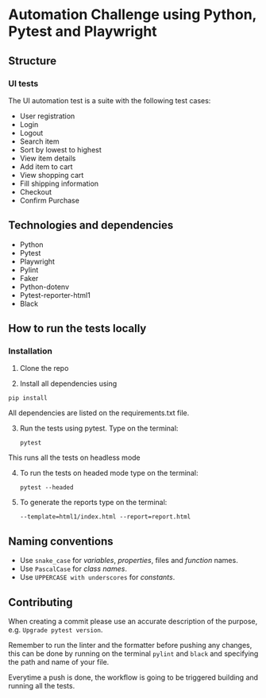 # Automation Challenge using Python, Pytest and Playwright

## Structure
   
### UI tests

The UI automation test is a suite with the following test cases:

   * User registration 
   * Login
   * Logout
   * Search item
   * Sort by lowest to highest
   * View item details
   * Add item to cart
   * View shopping cart
   * Fill shipping information 
   * Checkout
   * Confirm Purchase
   

## Technologies and dependencies

* Python 
* Pytest
* Playwright 
* Pylint
* Faker
* Python-dotenv
* Pytest-reporter-html1
* Black

## How to run the tests locally

### Installation

1. Clone the repo

2. Install all dependencies using
 ```
 pip install
   ```
All dependencies are listed on the requirements.txt file.

3. Run the tests using pytest. Type on the terminal:

   ```
   pytest
   ```
This runs all the tests on headless mode 

4. To run the tests on headed mode type on the terminal:

   ```
   pytest --headed
   ```
   
4. To generate the reports type on the terminal:

   ```
   --template=html1/index.html --report=report.html
   ```
   
## Naming conventions

* Use `snake_case` for _variables_, _properties_, files and _function_ names.
* Use `PascalCase` for _class names_.
* Use `UPPERCASE with underscores` for _constants_.

## Contributing

When creating a commit please use an accurate description of the purpose, e.g. `Upgrade pytest version`.

Remember to run the linter and the formatter before pushing any changes, this can be done by running on the terminal `pylint` and `black` and specifying the path and name of your file.

Everytime a push is done, the workflow is going to be triggered building and running all the tests.
